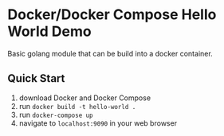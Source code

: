 # Docker/Docker Compose Hello World Demo

Basic golang module that can be build into a docker container.

## Quick Start
1. download Docker and Docker Compose
2. run `docker build -t hello-world .`
3. run `docker-compose up`
4. navigate to `localhost:9090` in your web browser
